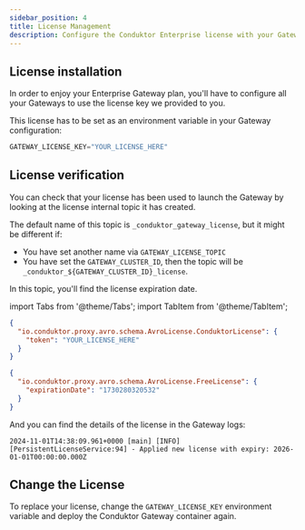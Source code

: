 ```yaml
---
sidebar_position: 4
title: License Management
description: Configure the Conduktor Enterprise license with your Gateway
---
```


## License installation

In order to enjoy your Enterprise Gateway plan, you'll have to configure all your Gateways to use the license key we provided to you.

This license has to be set as an environment variable in your Gateway configuration:

```js title=".env"
GATEWAY_LICENSE_KEY="YOUR_LICENSE_HERE"
```

## License verification

You can check that your license has been used to launch the Gateway by looking at the license internal topic it has created.

The default name of this topic is `_conduktor_gateway_license`, but it might be different if:
- You have set another name via `GATEWAY_LICENSE_TOPIC`
- You have set the `GATEWAY_CLUSTER_ID`, then the topic will be `_conduktor_${GATEWAY_CLUSTER_ID}_license`.

In this topic, you'll find the license expiration date.

import Tabs from '@theme/Tabs'; import TabItem from '@theme/TabItem';

<Tabs>
<TabItem value="Enterprise plan" label="Enterprise plan">

```json
{
  "io.conduktor.proxy.avro.schema.AvroLicense.ConduktorLicense": {
    "token": "YOUR_LICENSE_HERE"
  }
}
```

</TabItem>
<TabItem value="Free plan" label="Free plan">

```json
{
  "io.conduktor.proxy.avro.schema.AvroLicense.FreeLicense": {
    "expirationDate": "1730280320532"
  }
}
```

</TabItem>
</Tabs>

And you can find the details of the license in the Gateway logs:

```
2024-11-01T14:38:09.961+0000 [main] [INFO] [PersistentLicenseService:94] - Applied new license with expiry: 2026-01-01T00:00:00.000Z
```


## Change the License

To replace your license, change the `GATEWAY_LICENSE_KEY` environment variable and deploy the Conduktor Gateway container again.
